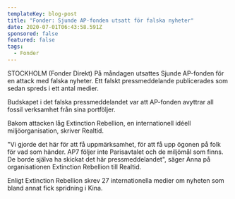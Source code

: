 ```yaml
---
templateKey: blog-post
title: "Fonder: Sjunde AP-fonden utsatt för falska nyheter"
date: 2020-07-01T06:43:58.591Z
sponsored: false
featured: false
tags:
  - Fonder
---
```

STOCKHOLM (Fonder Direkt) På måndagen utsattes Sjunde AP-fonden för en attack med falska nyheter. Ett falskt pressmeddelande publicerades som sedan spreds i ett antal medier.

Budskapet i det falska pressmeddelandet var att AP-fonden avyttrar all fossil verksamhet från sina portföljer.

Bakom attacken låg Extinction Rebellion, en internationell idéell miljöorganisation, skriver Realtid.

"Vi gjorde det här för att få uppmärksamhet, för att få upp ögonen på folk för vad som händer. AP7 följer inte Parisavtalet och de miljömål som finns. De borde själva ha skickat det här pressmeddelandet", säger Anna på organisationen Extinction Rebellion till Realtid.

Enligt Extinction Rebellion skrev 27 internationella medier om nyheten som bland annat fick spridning i Kina.